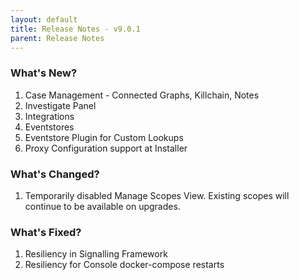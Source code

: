 ```yaml
---
layout: default
title: Release Notes - v9.0.1
parent: Release Notes
---
```


### What's New?
1. Case Management - Connected Graphs, Killchain, Notes
2. Investigate Panel
3. Integrations
4. Eventstores
5. Eventstore Plugin for Custom Lookups
6. Proxy Configuration support at Installer

### What's Changed?
1. Temporarily disabled Manage Scopes View. Existing scopes will continue to be available on upgrades.

### What's Fixed?
1. Resiliency in Signalling Framework
2. Resiliency for Console docker-compose restarts
